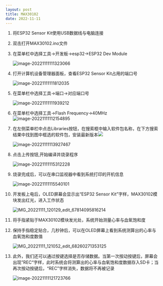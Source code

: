 ```yaml
---
layout: post
title: MAX30102
date: 2022-11-11
---
```


1. 将ESP32 Sensor Kit使用USB数据线与电脑连接

2. 双击打开MAX30102.ino文件

<!-- more -->

3. 在菜单栏中选择工具->开发板->esp32->ESP32 Dev Module

   ![image-20221111111323066](https://addison-cq.github.io/ESP32SensorKit/images/image-20221111111323066.png)

4. 打开计算机设备管理器面板，查看ESP32 Sensor Kit占用的端口号

   ![image-20221111111812035](https://addison-cq.github.io/ESP32SensorKit/images/image-20221111111812035.png)

5. 在菜单栏中选择工具->端口->对应端口号

   ![image-20221111111939212](https://addison-cq.github.io/ESP32SensorKit/images/image-20221111111939212.png)

6. 在菜单栏中选择工具->Flash Frequency->40MHz![image-20221111112154895](https://addison-cq.github.io/ESP32SensorKit/images/image-20221111112154895.png)

7. 在左侧菜单栏中点击Libraries按钮，在搜索框中输入软件包名称，在下方搜索结果中找到图中框选的软件包，安装最新版本![](https://addison-cq.github.io/ESP32SensorKit/images/image-20221111113050326.png)

   ![image-20221111113927467](https://addison-cq.github.io/ESP32SensorKit/images/image-20221111113927467.png)

8. 点击上传按钮,开始编译并烧录程序

   ![image-20221111115312228](https://addison-cq.github.io/ESP32SensorKit/images/image-20221111115312228.png)

9. 烧录完成后，可以在串口监视器中看到系统打印的开机信息

   ![image-20221111115540101](https://addison-cq.github.io/ESP32SensorKit/images/image-20221111115540101.png)
   
9. 开发板上电后，OLED屏幕会显示出“ESP32 Sensor Kit”字样，MAX30102模块发出红光，进入工作状态

   ![IMG_20221111_120129_edit_67814095816214](https://addison-cq.github.io/ESP32SensorKit/images/IMG_20221208_153235_edit_494155319177722.jpg)
   
9. 将手指紧贴于MAX30102模块发光处，系统开始测量心率与血氧饱和度

9. 保持手指稳定贴合，几秒钟后，可以在OLED屏幕上看到系统测算出的心率与血氧饱和度数值

   ![IMG_20221111_121052_edit_68260271353125](https://addison-cq.github.io/ESP32SensorKit/images/IMG_20221208_153910_edit_494193920486570.jpg)
   
9. 此外，我们还可以通过按键选择是否存储数据。当第一次按动按键后，屏幕会出现”REC“字样，此时系统会将测算出的心率与血氧饱和度数据存入SD卡；当再次按动按键后，“REC”字样消失，数据将不再被记录

   ![image-20221111121723766](https://addison-cq.github.io/ESP32SensorKit/images/IMG_20221208_155852_edit_494582712357344.png)
